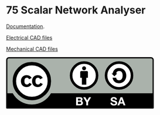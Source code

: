 # 75 Scalar Network Analyser

[Documentation](docs/README.md).

[Electrical CAD files](ecad/README.md)

[Mechanical CAD files](mcad/README.md)

![CC BY-SA](cc-by-sa.png)

